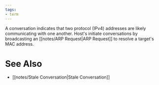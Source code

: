 ```yaml
---
tags:
- term
---
```


A conversation indicates that two protocol (IPv4) addresses are likely communicating with one another. Host's initiate conversations by broadcasting an [[notes/ARP Request|ARP Request]] to resolve a target's MAC address.

# See Also

- [[notes/Stale Conversation|Stale Conversation]]